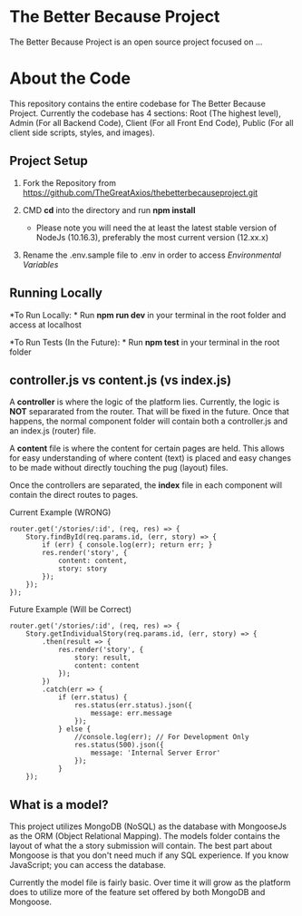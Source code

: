 # The Better Because Project

The Better Because Project is an open source project focused on ...


# About the Code

This repository contains the entire codebase for The Better Because Project.  Currently the codebase has 4 sections: Root (The highest level), Admin (For all Backend Code), Client (For all Front End Code), Public (For all client side scripts, styles, and images).

## Project Setup

1) Fork the Repository from https://github.com/TheGreatAxios/thebetterbecauseproject.git

2) CMD **cd** into the directory and run **npm install**
	- Please note you will need the at least the latest stable version of NodeJs (10.16.3), preferably the most current version (12.xx.x)

3) Rename the .env.sample file to .env in order to access *Environmental Variables*


## Running Locally

*To Run Locally: * Run **npm run dev** in your terminal in the root folder and access at localhost

*To Run Tests (In the Future): * Run **npm test** in your terminal in the root folder

## controller.js vs content.js (vs index.js)

A **controller** is where the logic of the platform lies.  Currently, the logic is **NOT** separarated from the router.  That will be fixed in the future.  Once that happens, the normal component folder will contain  both a controller.js and an index.js (router) file. 

A **content** file is where the content for certain pages are held.  This allows for easy understanding of where content (text) is placed and easy changes to be made without directly touching the pug (layout) files.

Once the controllers are separated, the **index** file in each component will contain the direct routes to pages.  

Current Example (WRONG)

	router.get('/stories/:id', (req, res) => {
		Story.findById(req.params.id, (err, story) => {
			if (err) { console.log(err); return err; }
			res.render('story', {
				content: content,
				story: story
			});
		});
	});

   Future Example (Will be Correct)
   

    router.get('/stories/:id', (req, res) => {
	    Story.getIndividualStory(req.params.id, (err, story) => {
		    .then(result => {
				res.render('story', {
					story: result,
					content: content
				});
			})
			.catch(err => {
				if (err.status) {
					res.status(err.status).json({
						message: err.message
					});
				} else {
					//console.log(err); // For Development Only
					res.status(500).json({
						message: 'Internal Server Error'
					});
				}
		});

## What is a model?

This project utilizes MongoDB (NoSQL) as the database with MongooseJs as the ORM (Object Relational Mapping). The models folder contains the layout of what the a story submission will contain.  The best part about Mongoose is that you don't need much if any SQL experience. If you know JavaScript; you can access the database.  

Currently the model file is fairly basic.  Over time it will grow as the platform does to utilize more of the feature set offered by both MongoDB and Mongoose.